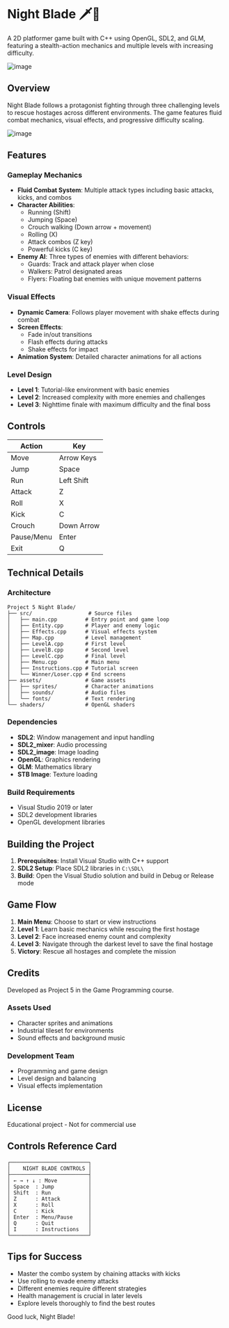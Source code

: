 # Night Blade 🗡️🌙

A 2D platformer game built with C++ using OpenGL, SDL2, and GLM, featuring a stealth-action mechanics and multiple levels with increasing difficulty.

![image](https://github.com/user-attachments/assets/b38116e6-416a-4ec1-aebb-90a74ae001cf)


## Overview

Night Blade follows a protagonist fighting through three challenging levels to rescue hostages across different environments. The game features fluid combat mechanics, visual effects, and progressive difficulty scaling.

![image](https://github.com/user-attachments/assets/523d18b0-2c1b-4f03-9445-dc014c7bed75)


## Features

### Gameplay Mechanics
- **Fluid Combat System**: Multiple attack types including basic attacks, kicks, and combos
- **Character Abilities**:
  - Running (Shift)
  - Jumping (Space)
  - Crouch walking (Down arrow + movement)
  - Rolling (X)
  - Attack combos (Z key)
  - Powerful kicks (C key)
- **Enemy AI**: Three types of enemies with different behaviors:
  - Guards: Track and attack player when close
  - Walkers: Patrol designated areas
  - Flyers: Floating bat enemies with unique movement patterns

### Visual Effects
- **Dynamic Camera**: Follows player movement with shake effects during combat
- **Screen Effects**:
  - Fade in/out transitions
  - Flash effects during attacks
  - Shake effects for impact
- **Animation System**: Detailed character animations for all actions

### Level Design
- **Level 1**: Tutorial-like environment with basic enemies
- **Level 2**: Increased complexity with more enemies and challenges
- **Level 3**: Nighttime finale with maximum difficulty and the final boss

## Controls

| Action | Key |
|--------|-----|
| Move | Arrow Keys |
| Jump | Space |
| Run | Left Shift |
| Attack | Z |
| Roll | X |
| Kick | C |
| Crouch | Down Arrow |
| Pause/Menu | Enter |
| Exit | Q |

## Technical Details

### Architecture
```
Project 5 Night Blade/
├── src/                  # Source files
│   ├── main.cpp         # Entry point and game loop
│   ├── Entity.cpp       # Player and enemy logic
│   ├── Effects.cpp      # Visual effects system
│   ├── Map.cpp          # Level management
│   ├── LevelA.cpp       # First level
│   ├── LevelB.cpp       # Second level
│   ├── LevelC.cpp       # Final level
│   ├── Menu.cpp         # Main menu
│   ├── Instructions.cpp # Tutorial screen
│   └── Winner/Loser.cpp # End screens
├── assets/              # Game assets
│   ├── sprites/         # Character animations
│   ├── sounds/          # Audio files
│   └── fonts/           # Text rendering
└── shaders/             # OpenGL shaders
```

### Dependencies
- **SDL2**: Window management and input handling
- **SDL2_mixer**: Audio processing
- **SDL2_image**: Image loading
- **OpenGL**: Graphics rendering
- **GLM**: Mathematics library
- **STB Image**: Texture loading

### Build Requirements
- Visual Studio 2019 or later
- SDL2 development libraries
- OpenGL development libraries

## Building the Project

1. **Prerequisites**: Install Visual Studio with C++ support
2. **SDL2 Setup**: Place SDL2 libraries in `C:\SDL\`
3. **Build**: Open the Visual Studio solution and build in Debug or Release mode

## Game Flow

1. **Main Menu**: Choose to start or view instructions
2. **Level 1**: Learn basic mechanics while rescuing the first hostage
3. **Level 2**: Face increased enemy count and complexity
4. **Level 3**: Navigate through the darkest level to save the final hostage
5. **Victory**: Rescue all hostages and complete the mission

## Credits

Developed as Project 5 in the Game Programming course.

### Assets Used
- Character sprites and animations
- Industrial tileset for environments
- Sound effects and background music

### Development Team
- Programming and game design
- Level design and balancing
- Visual effects implementation

## License

Educational project - Not for commercial use

## Controls Reference Card

```
┌─────────────────────────┐
│    NIGHT BLADE CONTROLS │
├─────────────────────────┤
│ ← → ↑ ↓ : Move          │
│ Space  : Jump           │
│ Shift  : Run            │
│ Z      : Attack         │
│ X      : Roll           │
│ C      : Kick           │
│ Enter  : Menu/Pause     │
│ Q      : Quit           │
│ I      : Instructions   │
└─────────────────────────┘
```

## Tips for Success
- Master the combo system by chaining attacks with kicks
- Use rolling to evade enemy attacks
- Different enemies require different strategies
- Health management is crucial in later levels
- Explore levels thoroughly to find the best routes

Good luck, Night Blade!
